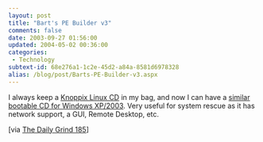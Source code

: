 ```yaml
---
layout: post
title: "Bart's PE Builder v3"
comments: false
date: 2003-09-27 01:56:00
updated: 2004-05-02 00:36:00
categories:
 - Technology
subtext-id: 68e276a1-1c2e-45d2-a84a-8581d6978328
alias: /blog/post/Barts-PE-Builder-v3.aspx
---
```



I always keep a [Knoppix Linux CD](http://www.knoppix.net/) in my bag, and now I can have a [similar bootable CD for Windows XP/2003](http://www.nu2.nu/pebuilder/). Very useful for system rescue as it has network support, a GUI, Remote Desktop, etc.

[via [The Daily Grind 185](http://www.larkware.com/Articles/TheDailyGrind185.html)]
